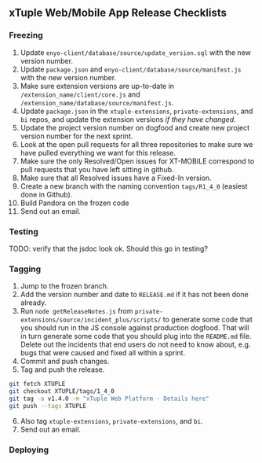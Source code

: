 ## xTuple Web/Mobile App Release Checklists

### Freezing

1. Update `enyo-client/database/source/update_version.sql` with the new version number.
2. Update `package.json` and `enyo-client/database/source/manifest.js` with the new version number.
3. Make sure extension versions are up-to-date in `/extension_name/client/core.js` and
  `/extension_name/database/source/manifest.js`.
4. Update `package.json` in the `xtuple-extensions`, `private-extensions`, and `bi` repos,
   and update the extension versions *if they have changed*.
5. Update the project version number on dogfood and create new project version number for the next sprint.
6. Look at the open pull requests for all three repositories to make sure we have pulled everything
  we want for this release.
7. Make sure the only Resolved/Open issues for XT-MOBILE correspond to pull requests that
  you have left sitting in github.
8. Make sure that all Resolved <Not Open> issues have a Fixed-In version.
9. Create a new branch with the naming convention `tags/R1_4_0` (easiest done in Github).
10. Build Pandora on the frozen code
11. Send out an email.

### Testing

TODO: verify that the jsdoc look ok. Should this go in testing?

### Tagging

1. Jump to the frozen branch.
2. Add the version number and date to `RELEASE.md` if it has not been done already.
3. Run `node getReleaseNotes.js` from `private-extensions/source/incident_plus/scripts/` to generate
  some code that you should run in the JS console against production dogfood. That will in turn
  generate some code that you should plug into the `README.md` file. Delete out the incidents that
  end users do not need to know about, e.g. bugs that were caused and fixed all within a sprint.
4. Commit and push changes.
5. Tag and push the release.
```bash
git fetch XTUPLE
git checkout XTUPLE/tags/1_4_0
git tag -a v1.4.0 -m "xTuple Web Platform - Details here"
git push --tags XTUPLE
```
6. Also tag `xtuple-extensions`, `private-extensions`, and `bi`.
7. Send out an email.

### Deploying

